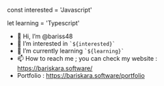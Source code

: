 const interested = 'Javascript'

let learning = 'Typescript'

- 👋 Hi, I’m @bariss48
- 👀 I’m interested in ``` `${interested}`  ```
- 🌱 I’m currently learning ``` `${learning}`  ```
- 📫 How to reach me ; you can check my website : https://bariskara.software/
- Portfolio : https://bariskara.software/portfolio

<!---
bariss48/bariss48 is a ✨ special ✨ repository because its `README.md` (this file) appears on your GitHub profile.
You can click the Preview link to take a look at your changes.
--->
